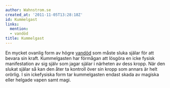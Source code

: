 ```yaml
---
author: Wahnstrom.se
created_at: '2011-11-05T13:28:18Z'
id: Kummelgast
links:
  mention:
  - vandöd
title: Kummelgast
---
```


En mycket ovanlig form av högre [vandöd] som måste sluka själar för att bevara sin kraft.
Kummelgasten har förmågan att lösgöra en icke fysisk manifestation av sig själv som jagar själar i
närheten av dess kropp. När den slukat själar så kan den åter ta kontroll över sin kropp som annars
är helt orörlig. I sin ickefysiska form tar kummelgasten endast skada av magiska eller helgade vapen
samt magi.

  [vandöd]: vandöd